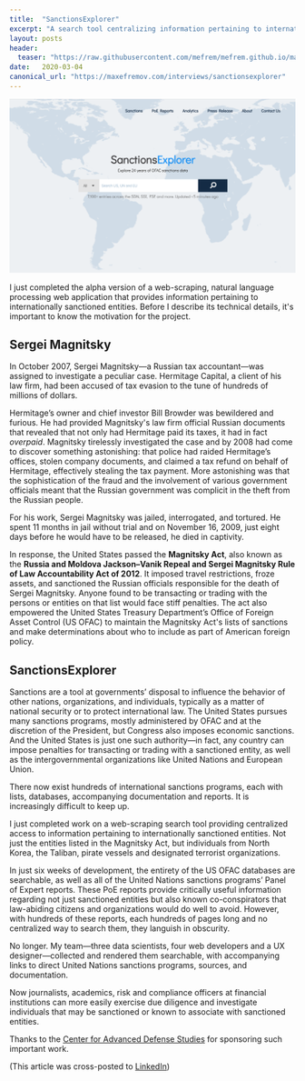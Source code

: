 ```yaml
---
title:  "SanctionsExplorer"
excerpt: "A search tool centralizing information pertaining to internationally sanctioned entities."
layout: posts
header:
  teaser: "https://raw.githubusercontent.com/mefrem/mefrem.github.io/master/assets/images/sanctionsexplorer.png"
date:   2020-03-04
canonical_url: "https://maxefremov.com/interviews/sanctionsexplorer"
---
```


![SanctionsExplorer Homepage](/assets/images/sanctionsexplorer.png "SanctionsExplorer Homepage")

I just completed the alpha version of a web-scraping, natural language processing web application that provides information pertaining to internationally sanctioned entities. Before I describe its technical details, it's important to know the motivation for the project.

## Sergei Magnitsky

In October 2007, Sergei Magnitsky—a Russian tax accountant—was assigned to investigate a peculiar case. Hermitage Capital, a client of his law firm, had been accused of tax evasion to the tune of hundreds of millions of dollars.

Hermitage’s owner and chief investor Bill Browder was bewildered and furious. He had provided Magnitsky's law firm official Russian documents that revealed that not only had Hermitage paid its taxes, it had in fact *overpaid*. Magnitsky tirelessly investigated the case and by 2008 had come to discover something astonishing: that police had raided Hermitage’s offices, stolen company documents, and claimed a tax refund on behalf of Hermitage, effectively stealing the tax payment. More astonishing was that the sophistication of the fraud and the involvement of various government officials meant that the Russian government was complicit in the theft from the Russian people.

For his work, Sergei Magnitsky was jailed, interrogated, and tortured. He spent 11 months in jail without trial and on November 16, 2009, just eight days before he would have to be released, he died in captivity.

In response, the United States passed the **Magnitsky Act**, also known as the **Russia and Moldova Jackson–Vanik Repeal and Sergei Magnitsky Rule of Law Accountability Act of 2012**. It imposed travel restrictions, froze assets, and sanctioned the Russian officials responsible for the death of Sergei Magnitsky. Anyone found to be transacting or trading with the persons or entities on that list would face stiff penalties. The act also empowered the United States Treasury Department’s Office of Foreign Asset Control (US OFAC) to maintain the Magnitsky Act's lists of sanctions and make determinations about who to include as part of American foreign policy.

## SanctionsExplorer

Sanctions are a tool at governments’ disposal to influence the behavior of other nations, organizations, and individuals, typically as a matter of national security or to protect international law. The United States pursues many sanctions programs, mostly administered by OFAC and at the discretion of the President, but Congress also imposes economic sanctions. And the United States is just one such authority—in fact, any country can impose penalties for transacting or trading with a sanctioned entity, as well as the intergovernmental organizations like United Nations and European Union.

There now exist hundreds of international sanctions programs, each with lists, databases, accompanying documentation and reports. It is increasingly difficult to keep up.

I just completed work on a web-scraping search tool providing centralized access to information pertaining to internationally sanctioned entities. Not just the entities listed in the Magnitsky Act, but individuals from North Korea, the Taliban, pirate vessels and designated terrorist organizations.

In just six weeks of development, the entirety of the US OFAC databases are searchable, as well as all of the United Nations sanctions programs’ Panel of Expert reports. These PoE reports provide critically useful information regarding not just sanctioned entities but also known co-conspirators that law-abiding citizens and organizations would do well to avoid. However, with hundreds of these reports, each hundreds of pages long and no centralized way to search them, they languish in obscurity.

No longer. My team—three data scientists,  four web developers and a UX designer—collected and rendered them searchable, with accompanying links to direct United Nations sanctions programs, sources, and documentation.

Now journalists, academics, risk and compliance officers at financial institutions can more easily exercise due diligence and investigate individuals that may be sanctioned or known to associate with sanctioned entities.

Thanks to the [Center for Advanced Defense Studies](https://c4ads.org/) for sponsoring such important work.

(This article was cross-posted to [LinkedIn](https://www.linkedin.com/pulse/sanctionsexplorer-max-efremov))
